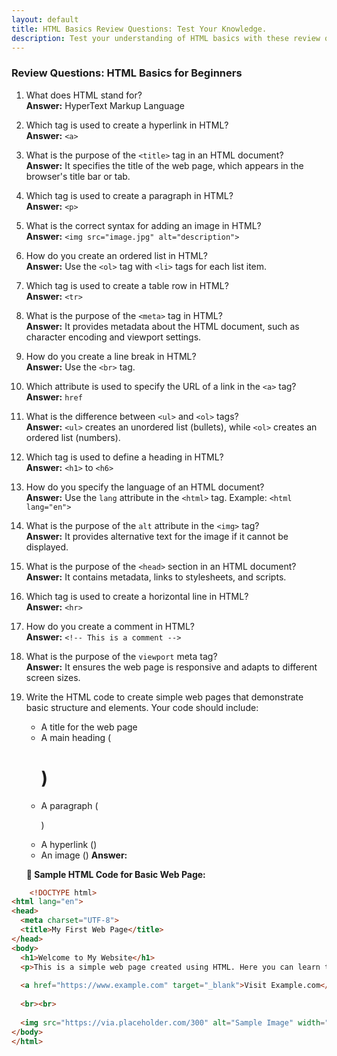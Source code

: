 ```yaml
---
layout: default
title: HTML Basics Review Questions: Test Your Knowledge.
description: Test your understanding of HTML basics with these review questions. Perfect for beginners to reinforce key concepts like tags, attributes, and best practices in web development.
---
```


### Review Questions: HTML Basics for Beginners

1. What does HTML stand for?  
   **Answer:** HyperText Markup Language  

2. Which tag is used to create a hyperlink in HTML?  
   **Answer:** `<a>`  

3. What is the purpose of the `<title>` tag in an HTML document?  
   **Answer:** It specifies the title of the web page, which appears in the browser's title bar or tab.  

4. Which tag is used to create a paragraph in HTML?  
   **Answer:** `<p>`  

5. What is the correct syntax for adding an image in HTML?  
   **Answer:** `<img src="image.jpg" alt="description">`  

6. How do you create an ordered list in HTML?  
   **Answer:** Use the `<ol>` tag with `<li>` tags for each list item.  

7. Which tag is used to create a table row in HTML?  
   **Answer:** `<tr>`  

8. What is the purpose of the `<meta>` tag in HTML?  
   **Answer:** It provides metadata about the HTML document, such as character encoding and viewport settings.  

9. How do you create a line break in HTML?  
   **Answer:** Use the `<br>` tag.  

10. Which attribute is used to specify the URL of a link in the `<a>` tag?  
    **Answer:** `href`  

11. What is the difference between `<ul>` and `<ol>` tags?  
    **Answer:** `<ul>` creates an unordered list (bullets), while `<ol>` creates an ordered list (numbers).  

12. Which tag is used to define a heading in HTML?  
    **Answer:** `<h1>` to `<h6>`  

13. How do you specify the language of an HTML document?  
    **Answer:** Use the `lang` attribute in the `<html>` tag. Example: `<html lang="en">`  

14. What is the purpose of the `alt` attribute in the `<img>` tag?  
    **Answer:** It provides alternative text for the image if it cannot be displayed.  

15. What is the purpose of the `<head>` section in an HTML document?  
    **Answer:** It contains metadata, links to stylesheets, and scripts.  

16. Which tag is used to create a horizontal line in HTML?  
    **Answer:** `<hr>`  

17. How do you create a comment in HTML?  
    **Answer:** `<!-- This is a comment -->`  

18. What is the purpose of the `viewport` meta tag?  
    **Answer:** It ensures the web page is responsive and adapts to different screen sizes.

19. Write the HTML code to create simple web pages that demonstrate basic structure and elements. Your code should include:
    - A title for the web page
    - A main heading (<h1>)
    - A paragraph (<p>)
    - A hyperlink (<a>)
    - An image (<img>)
    **Answer:**

    **🧾 Sample HTML Code for Basic Web Page:**

```html
    <!DOCTYPE html>
<html lang="en">
<head>
  <meta charset="UTF-8">
  <title>My First Web Page</title>
</head>
<body>
  <h1>Welcome to My Website</h1>
  <p>This is a simple web page created using HTML. Here you can learn the basics of web development.</p>
  
  <a href="https://www.example.com" target="_blank">Visit Example.com</a>
  
  <br><br>
  
  <img src="https://via.placeholder.com/300" alt="Sample Image" width="300">
</body>
</html>
```